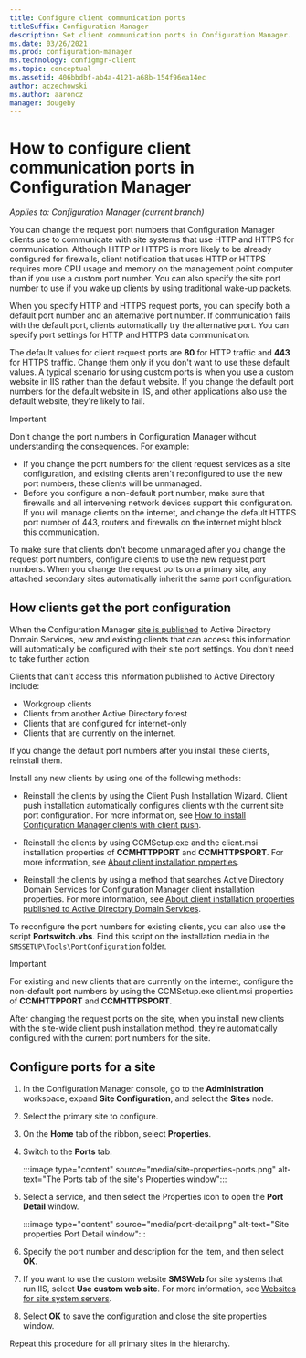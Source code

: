```yaml
---
title: Configure client communication ports
titleSuffix: Configuration Manager
description: Set client communication ports in Configuration Manager.
ms.date: 03/26/2021
ms.prod: configuration-manager
ms.technology: configmgr-client
ms.topic: conceptual
ms.assetid: 406bbdbf-ab4a-4121-a68b-154f96ea14ec
author: aczechowski
ms.author: aaroncz
manager: dougeby
---
```


# How to configure client communication ports in Configuration Manager

*Applies to: Configuration Manager (current branch)*

You can change the request port numbers that Configuration Manager clients use to communicate with site systems that use HTTP and HTTPS for communication. Although HTTP or HTTPS is more likely to be already configured for firewalls, client notification that uses HTTP or HTTPS requires more CPU usage and memory on the management point computer than if you use a custom port number. You can also specify the site port number to use if you wake up clients by using traditional wake-up packets.

When you specify HTTP and HTTPS request ports, you can specify both a default port number and an alternative port number. If communication fails with the default port, clients automatically try the alternative port. You can specify port settings for HTTP and HTTPS data communication.

The default values for client request ports are **80** for HTTP traffic and **443** for HTTPS traffic. Change them only if you don't want to use these default values. A typical scenario for using custom ports is when you use a custom website in IIS rather than the default website. If you change the default port numbers for the default website in IIS, and other applications also use the default website, they're likely to fail.

> [!IMPORTANT]
> Don't change the port numbers in Configuration Manager without understanding the consequences. For example:
>
> - If you change the port numbers for the client request services as a site configuration, and existing clients aren't reconfigured to use the new port numbers, these clients will be unmanaged.
> - Before you configure a non-default port number, make sure that firewalls and all intervening network devices support this configuration. If you will manage clients on the internet, and change the default HTTPS port number of 443, routers and firewalls on the internet might block this communication.

To make sure that clients don't become unmanaged after you change the request port numbers, configure clients to use the new request port numbers. When you change the request ports on a primary site, any attached secondary sites automatically inherit the same port configuration.

## How clients get the port configuration

When the Configuration Manager [site is published](../../servers/deploy/configure/publish-site-data.md) to Active Directory Domain Services, new and existing clients that can access this information will automatically be configured with their site port settings. You don't need to take further action.

Clients that can't access this information published to Active Directory include:

- Workgroup clients
- Clients from another Active Directory forest
- Clients that are configured for internet-only
- Clients that are currently on the internet.

If you change the default port numbers after you install these clients, reinstall them.

Install any new clients by using one of the following methods:

- Reinstall the clients by using the Client Push Installation Wizard. Client push installation automatically configures clients with the current site port configuration. For more information, see [How to install Configuration Manager clients with client push](deploy-clients-to-windows-computers.md#BKMK_ClientPush).

- Reinstall the clients by using CCMSetup.exe and the client.msi installation properties of **CCMHTTPPORT** and **CCMHTTPSPORT**. For more information, see  [About client installation properties](about-client-installation-properties.md).

- Reinstall the clients by using a method that searches Active Directory Domain Services for Configuration Manager client installation properties. For more information, see [About client installation properties published to Active Directory Domain Services](about-client-installation-properties-published-to-active-directory-domain-services.md).

To reconfigure the port numbers for existing clients, you can also use the script **Portswitch.vbs**. Find this script on the installation media in the `SMSSETUP\Tools\PortConfiguration` folder.

> [!IMPORTANT]
> For existing and new clients that are currently on the internet, configure the non-default port numbers by using the CCMSetup.exe client.msi properties of **CCMHTTPPORT** and **CCMHTTPSPORT**.

After changing the request ports on the site, when you install new clients with the site-wide client push installation method, they're automatically configured with the current port numbers for the site.

## Configure ports for a site

1. In the Configuration Manager console, go to the **Administration** workspace, expand **Site Configuration**, and select the  **Sites** node.

1. Select the primary site to configure.

1. On the **Home** tab of the ribbon, select **Properties**.

1. Switch to the **Ports** tab.

    :::image type="content" source="media/site-properties-ports.png" alt-text="The Ports tab of the site's Properties window":::

1. Select a service, and then select the Properties icon to open the **Port Detail** window.

    :::image type="content" source="media/port-detail.png" alt-text="Site properties Port Detail window":::

1. Specify the port number and description for the item, and then select **OK**.

1. If you want to use the custom website **SMSWeb** for site systems that run IIS, select **Use custom web site**. For more information, see [Websites for site system servers](../../plan-design/network/websites-for-site-system-servers.md).

1. Select **OK** to save the configuration and close the site properties window.

Repeat this procedure for all primary sites in the hierarchy.
